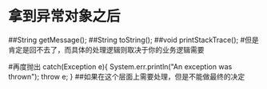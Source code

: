 # 拿到异常对象之后
##String getMessage();
##String toString();
##void printStackTrace();
#但是肯定是回不去了，而具体的处理逻辑则取决于你的业务逻辑需要


#再度抛出
catch(Exception e){
  System.err.println("An exception was thrown");
  throw e;
}
##如果在这个层面上需要处理，但是不能做最终的决定
